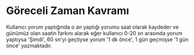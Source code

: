 # Göreceli Zaman Kavramı
Kullanıcı yorum yaptığında o an yaptığı yorumu saat olarak kaydeder ve günümüz olan saatin farkını alarak eğer kullanıcı 0-20 sn arasında yorum yaptıysa 'Şimdi', 60 sn'yi geçtiyse yorum '1 dk önce', 1 gün geçmişse '1 gün önce' yazmaktadır. 
